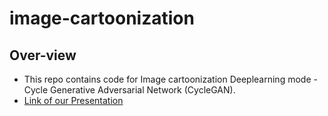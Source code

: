 # image-cartoonization

## Over-view
- This repo contains code for Image cartoonization Deeplearning mode - Cycle Generative Adversarial Network (CycleGAN).
- [Link of our Presentation](https://docs.google.com/presentation/d/1mqWRQ_mpU5ms-yLGuucYZMn4ZL7X4NGzIm311cnJL3M)

